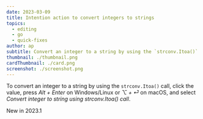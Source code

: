```yaml
---
date: 2023-03-09
title: Intention action to convert integers to strings
topics:
  - editing
  - go
  - quick-fixes
author: ap
subtitle: Convert an integer to a string by using the `strconv.Itoa()` call
thumbnail: ./thumbnail.png
cardThumbnail: ./card.png
screenshot: ./screenshot.png
---
```


To convert an integer to a string by using the `strconv.Itoa()` call, click the value, press _Alt + Enter_ on Windows/Linux or _⌥ + ⏎_ on macOS, and select *Convert integer to string using strconv.Itoa() call*.

<span class="tag is-rounded">New in 2023.1</span>
